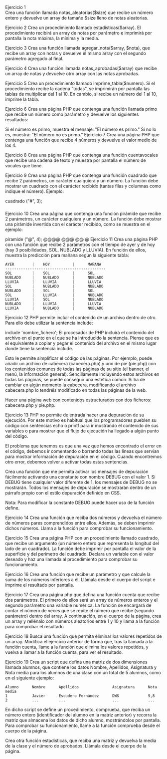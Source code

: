 Ejercicio 1<br/>
Crea una función llamada notas_aleatorias($size) que recibe un número entero y devuelve un array de tamaño $size lleno de notas aleatorias.

Ejercicio 2
Crea un procedimiento llamado estadisticas($array). El procedimiento recibirá un array de notas por parámetro e imprimirá por pantalla la nota máxima, la mínima y la media.

Ejercicio 3
Crea una función llamada agregar_nota($array, $nota), que recibe un array con notas y devuelve el mismo array con el segundo parámetro agregado al final.

Ejercicio 4
Crea una función llamada notas_aprobadas($array) que recibe un array de notas y devuelve otro array con las notas aprobadas.

Ejercicio 5
Crea un procedimiento llamado imprime_tabla($numero). Si el procedimiento recibe la cadena "todas", se imprimirán por pantalla las tablas de multiplicar del 1 al 10. En cambio, si recibe un número del 1 al 10, imprime la tabla.

Ejercicio 6
Crea una página PHP que contenga una función llamada primo que recibe un número como parámetro y devuelve los siguientes resultados:

Si el número es primo, muestra el mensaje: "El número es primo."
Si no lo es, muestra: "El número no es primo."
Ejercicio 7
Crea una página PHP que contenga una función que recibe 4 números y devuelve el valor medio de los 4.

Ejercicio 8
Crea una página PHP que contenga una función cuentavocales que recibe una cadena de texto y muestra por pantalla el número de vocales que tiene.

Ejercicio 9
Crea una página PHP que contenga una función cuadrado que recibe 2 parámetros, un carácter cualquiera y un número. La función debe mostrar un cuadrado con el carácter recibido (tantas filas y columnas como indique el número). Ejemplo:

cuadrado ("#", 3);
 ###
 ###
 ###
Ejercicio 10
Crea una página que contenga una función pirámide que recibe 2 parámetros, un carácter cualquiera y un número. La función debe mostrar una pirámide invertida con el carácter recibido, como se muestra en el ejemplo:

piramide ("@", 4);
 @@@@
 @@@
 @@
 @
Ejercicio 11
Crea una página PHP con una función que recibe 2 parámetros con el tiempo de ayer y de hoy (hay 3 posibilidades, SOL, NUBLADO y LLUVIA). En función de ellos, muestra la predicción para mañana según la siguiente tabla:

    AYER	    |    HOY	      |      MAÑANA
    ---------------------------------------------
    SOL	        |    SOL	      |      SOL
    NUBLADO	    |    NUBLADO	  |      NUBLADO
    LLUVIA	    |    LLUVIA	      |      LLUVIA
    SOL	        |    NUBLADO	  |      NUBLADO
    NUBLADO	    |    SOL	      |      SOL
    SOL	        |    LLUVIA	      |      NUBLADO
    LLUVIA	    |    SOL	      |      NUBLADO
    NUBLADO	    |    LLUVIA	      |      LLUVIA
    LLUVIA	    |    NUBLADO	  |      NUBLADO

Ejercicio 12
PHP permite incluir el contenido de un archivo dentro de otro. Para ello debe utilizar la sentencia include:

include 'nombre_fichero';
El procesador de PHP incluirá el contenido del archivo en el punto en el que se ha introducido la sentencia. Piense que es el equivalente a copiar y pegar el contenido del archivo en el mismo lugar donde tiene la sentencia include.

Esto le permite simplificar el código de las páginas. Por ejemplo, puede añadir un archivo de cabecera (cabecera.php) y uno de pie (pie.php) con los contenidos comunes de todas las páginas de su sitio (el banner, el menú, la información general). Sencillamente incluyendo estos archivos en todas las páginas, se puede conseguir una estética común. Si ha de cambiar en algún momento la cabecera, modificando el archivo cabecera.php lo tendréis modificado en todas las páginas de la web.

Hacer una página web con contenidos estructurados con dos ficheros: cabecera.php y pie.php.

Ejercicio 13
PHP no permite de entrada hacer una depuración de su ejecución. Por este motivo es habitual que los programadores pueblen su código con sentencias echo o printf para ir mostrando el contenido de sus variables o para mostrar que el flujo de ejecución ha llegado a algún punto del código.

El problema que tenemos es que una vez que hemos encontrado el error en el código, debemos ir comentando o borrando todas las líneas que servían para mostrar información de depuración en el código. Cuando encontremos otro error, debemos volver a activar todas estas sentencias.

Crea una función que me permita activar los mensajes de depuración fácilmente activando una constante con nombre DEBUG con el valor 1. Si DEBUG tiene cualquier valor diferente de 1, los mensajes de DEBUG no se mostrarán. Todos los mensajes de depuración se mostrarán dentro de un párrafo propio con el estilo depuración definido en CSS.

Nota: Para modificar la constante DEBUG puede hacer uso de la función define.

Ejercicio 14
Crea una función que reciba dos números y devuelva el número de números pares comprendidos entre ellos. Además, se deben imprimir dichos números. Llama a la función para comprobar su funcionamiento.

Ejercicio 15
Crea una página PHP con un procedimiento llamado cuadrado, que recibe un argumento (un número entero que representa la longitud del lado de un cuadrado). La función debe imprimir por pantalla el valor de la superficie y del perímetro del cuadrado. Declara un variable con el valor deseado y haz una llamada al procedimiento para comprobar su funcionamiento.

Ejercicio 16
Crea una función que recibe un parámetro y que calcule la suma de los números inferiores a él. Llámala desde el cuerpo del script e imprime el resultado por pantalla.

Ejercicio 17
Crea una página php que defina una función cuenta que recibe dos parámetros. El primero de ellos será un array de números enteros y el segundo parámetro una variable numérica. La función se encargará de contar el número de veces que se repite el número que recibe (segundo parámetro) dentro del array. A continuación, en el cuerpo de la página, crea un array y rellénalo con números aleatorios entre 1 y 10 y llama a la función para comprobar el resultado

Ejercicio 18
Busca una función que permita eliminar los valores repetidos de un array. Modifica el ejercicio anterior de forma que, tras la llamada a la función cuenta, llame a la función que elimina los valores repetidos, y vuelva a llamar a la función cuenta, para ver el resultado.

Ejercicio 19
Crea un script que defina una matriz de dos dimensiones llamada alumnos, que contiene los datos Nombre, Apellidos, Asignatura y Nota media para los alumnos de una clase con un total de 5 alumnos, como en el siguiente ejemplo:

    Alumno	    Nombre	    Apellidos	            Asignatura	    Nota media
    1	        Javier	    Escudero Fernández	    DWS	            9,8
    2	        ...	        ...	                    ...	            ...

En dicho script se define un procedimiento, comprueba, que reciba un número entero (identificador del alumno en la matriz anterior) y recorra la matriz que almacena los datos de dicho alumno, mostrándolos por pantalla. Para comprobar su funcionamiento, llame a la función comprueba desde el cuerpo de la página.

Crea otra función estadisticas, que reciba una matriz y devuelva la media de la clase y el número de aprobados. Llámala desde el cuerpo de la página.